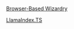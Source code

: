 [Browser-Based Wizardry](https://dev.to/sakethkowtha/browser-based-wizardry-unleashing-llms-without-melting-your-cpu-1b3j)

[LlamaIndex.TS](https://github.com/run-llama/LlamaIndexTS/tree/main)
